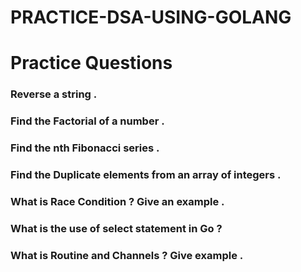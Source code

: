 # PRACTICE-DSA-USING-GOLANG


# Practice Questions

### Reverse a string .
### Find the Factorial of a number .
### Find the nth Fibonacci series .
### Find the Duplicate elements from an array of integers .
### What is Race Condition ? Give an example .
### What is the use of select statement in Go ?
### What is Routine and Channels ? Give example .